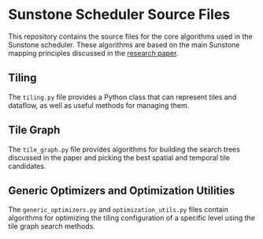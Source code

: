 # Sunstone Scheduler Source Files

This repository contains the source files for the core algorithms used in the Sunstone scheduler. These algorithms are based on the main Sunstone mapping principles discussed in the [research paper](https://people.ece.ubc.ca/sasha/papers/ispass2023.pdf).

## Tiling

The `tiling.py` file provides a Python class that can represent tiles and dataflow, as well as useful methods for managing them.

## Tile Graph

The `tile_graph.py` file provides algorithms for building the search trees discussed in the paper and picking the best spatial and temporal tile candidates.

## Generic Optimizers and Optimization Utilities

The `generic_optimizers.py` and `optimization_utils.py` files contain algorithms for optimizing the tiling configuration of a specific level using the tile graph search methods.